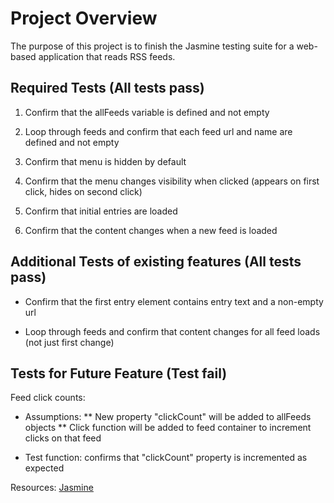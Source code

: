 # Project Overview

The purpose of this project is to finish the Jasmine testing suite for a web-based application that reads RSS feeds.

## Required Tests (All tests pass)

1. Confirm that the allFeeds variable is defined and not empty

2. Loop through feeds and confirm that each feed url and name are defined and not empty

3. Confirm that menu is hidden by default

4. Confirm that the menu changes visibility when clicked (appears on first click, hides on second click)

5. Confirm that initial entries are loaded

6. Confirm that the content changes when a new feed is loaded

## Additional Tests of existing features (All tests pass)
* Confirm that the first entry element contains entry text and a non-empty url

* Loop through feeds and confirm that content changes for all feed loads (not just first change)

## Tests for Future Feature (Test fail)

Feed click counts:
* Assumptions:
** New property "clickCount" will be added to allFeeds objects
** Click function will be added to feed container to increment clicks on that feed

* Test function: confirms that "clickCount" property is incremented as expected



Resources:
[Jasmine](http://jasmine.github.io/)